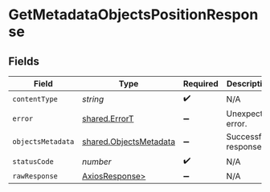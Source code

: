 # GetMetadataObjectsPositionResponse


## Fields

| Field                                                            | Type                                                             | Required                                                         | Description                                                      |
| ---------------------------------------------------------------- | ---------------------------------------------------------------- | ---------------------------------------------------------------- | ---------------------------------------------------------------- |
| `contentType`                                                    | *string*                                                         | :heavy_check_mark:                                               | N/A                                                              |
| `error`                                                          | [shared.ErrorT](../../models/shared/errort.md)                   | :heavy_minus_sign:                                               | Unexpected error.                                                |
| `objectsMetadata`                                                | [shared.ObjectsMetadata](../../models/shared/objectsmetadata.md) | :heavy_minus_sign:                                               | Successful response                                              |
| `statusCode`                                                     | *number*                                                         | :heavy_check_mark:                                               | N/A                                                              |
| `rawResponse`                                                    | [AxiosResponse>](https://axios-http.com/docs/res_schema)         | :heavy_minus_sign:                                               | N/A                                                              |